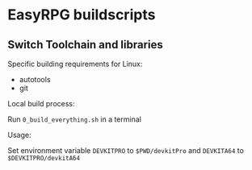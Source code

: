# EasyRPG buildscripts

## Switch Toolchain and libraries

Specific building requirements for Linux:

 - autotools
 - git

Local build process:

Run `0_build_everything.sh` in a terminal

Usage:

Set environment variable `DEVKITPRO` to `$PWD/devkitPro`
and `DEVKITA64` to `$DEVKITPRO/devkitA64`
